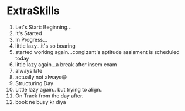# ExtraSkills
1. Let's Start: Beginning...
2. It's Started
3. In Progress...
4. little lazy...it's so boaring
5. started working again...congizant's aptitude assisment is scheduled today
6. little lazy again...a break after insem exam
7. always late
8. actually not always😅
9. Structuring Day
10. Little lazy again.. but trying to align..
11. On Track from the day after.
12. book ne busy kr diya
